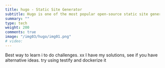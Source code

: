 ```yaml
---
title: hugo - Static Site Generator
subtitle: Hugo is one of the most popular open-source static site generators. With its amazing speed and flexibility, Hugo makes building websites fun again.  And it GoLang
summary: ""
type: tech
weight: 200
comments: true
image: "/img03/hugo/img01.png"
# video: 
---
```

Best way to learn i to do challenges.  xx
I have my solutions, see if you have alternative ideas.  try using testify and dockerize it
<!--more-->
